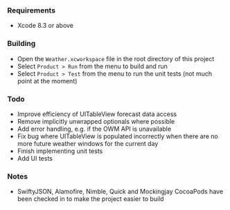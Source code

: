 ### Requirements

 * Xcode 8.3 or above

### Building

 * Open the `Weather.xcworkspace` file in the root directory of this project
 * Select `Product > Run` from the menu to build and run
 * Select `Product > Test` from the menu to run the unit tests (not much point at the moment)

### Todo

 * Improve efficiency of UITableView forecast data access
 * Remove implicitly unwrapped optionals where possible
 * Add error handling, e.g. if the OWM API is unavailable
 * Fix bug where UITableView is populated incorrectly when there are no more future weather windows for the current day
 * Finish implementing unit tests
 * Add UI tests

### Notes
 * SwiftyJSON, Alamofire, Nimble, Quick and Mockingjay CocoaPods have been checked in to make the project easier to build
